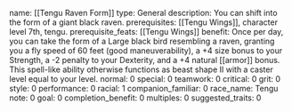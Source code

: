 name: [[Tengu Raven Form]]
type: General
description: You can shift into the form of a giant black raven.
prerequisites: [[Tengu Wings]], character level 7th, tengu.
prerequisite_feats: [[Tengu Wings]]
benefit: Once per day, you can take the form of a Large black bird resembling a raven, granting you a fly speed of 60 feet (good maneuverability), a +4 size bonus to your Strength, a -2 penalty to your Dexterity, and a +4 natural [[armor]] bonus. This spell-like ability otherwise functions as beast shape II with a caster level equal to your level.
normal: 0
special: 0
teamwork: 0
critical: 0
grit: 0
style: 0
performance: 0
racial: 1
companion_familiar: 0
race_name: Tengu
note: 0
goal: 0
completion_benefit: 0
multiples: 0
suggested_traits: 0
